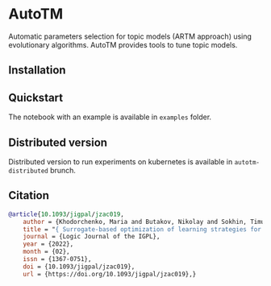 # AutoTM
Automatic parameters selection for topic models (ARTM approach) using evolutionary algorithms. 
AutoTM provides tools to tune topic models.

## Installation

## Quickstart

The notebook with an example is available in ```examples``` folder.

## Distributed version

Distributed version to run experiments on kubernetes is available in ```autotm-distributed``` brunch.

## Citation

```bibtex
@article{10.1093/jigpal/jzac019,
    author = {Khodorchenko, Maria and Butakov, Nikolay and Sokhin, Timur and Teryoshkin, Sergey},
    title = "{ Surrogate-based optimization of learning strategies for additively regularized topic models}",
    journal = {Logic Journal of the IGPL},
    year = {2022},
    month = {02},
    issn = {1367-0751},
    doi = {10.1093/jigpal/jzac019},
    url = {https://doi.org/10.1093/jigpal/jzac019},}

```